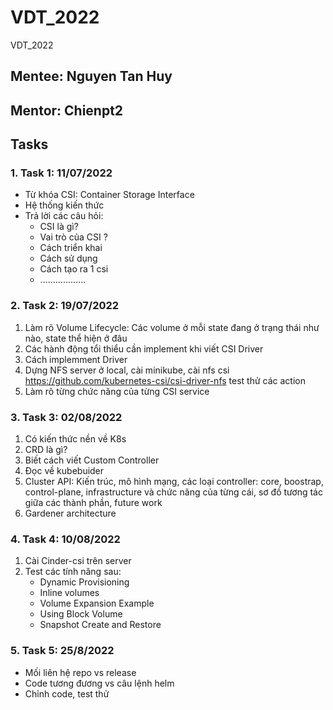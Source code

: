 # VDT_2022
VDT_2022

## Mentee: Nguyen Tan Huy

## Mentor: Chienpt2

## Tasks

### 1. Task 1: 11/07/2022

- Từ khóa CSI: Container Storage Interface
- Hệ thống kiến thức
- Trả lời các câu hỏi:
    - CSI là gì? 
    - Vai trò của CSI ?
    - Cách triển khai
    - Cách sử dụng
    - Cách tạo ra 1 csi
    - ..................

### 2. Task 2: 19/07/2022

1. Làm rõ Volume Lifecycle: Các volume ở mỗi state đang ở trạng thái như nào, state thể hiện ở đâu
2. Các hành động tổi thiểu cần implement khi viết CSI Driver
3. Cách implemment Driver
4. Dựng NFS server ở local, cài minikube, cài nfs csi https://github.com/kubernetes-csi/csi-driver-nfs test thử các action
5. Làm rõ từng chức năng của từng CSI service

### 3. Task 3: 02/08/2022
1. Có kiến thức nền về K8s
2. CRD là gì?
3. Biết cách viết Custom Controller
4. Đọc về kubebuider
5. Cluster API: Kiến trúc, mô hình mạng, các loại controller: core, boostrap, control-plane, infrastructure và chức năng của từng cái, sơ đồ tương tác giữa các thành phần, future work
6. Gardener architecture

### 4. Task 4: 10/08/2022
1. Cài Cinder-csi trên server
2. Test các tính năng sau:
    - Dynamic Provisioning
    - Inline volumes
    - Volume Expansion Example
    - Using Block Volume
    - Snapshot Create and Restore

### 5. Task 5: 25/8/2022
- Mối liên hệ repo vs release
- Code tương đương vs câu lệnh helm
- Chỉnh code, test thử
